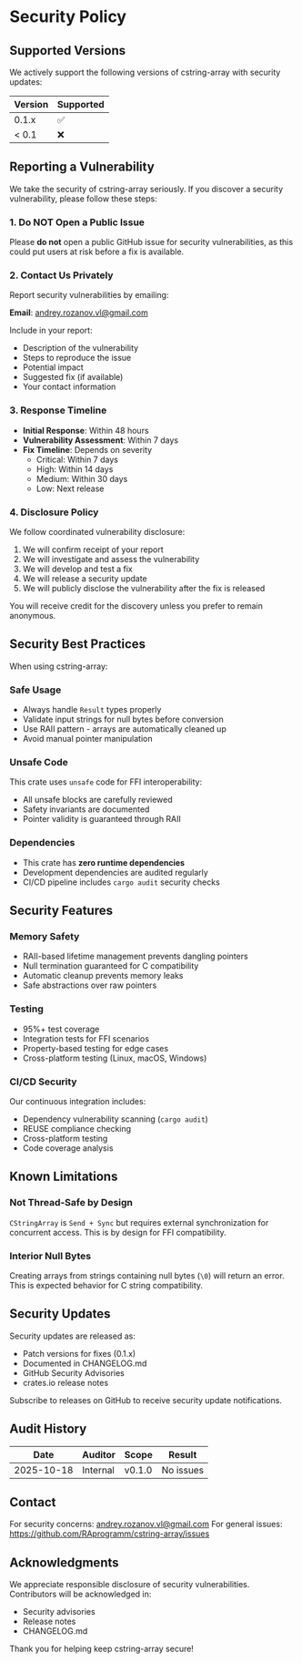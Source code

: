 <!--
SPDX-FileCopyrightText: 2025 RAprogramm <andrey.rozanov.vl@gmail.com>
SPDX-License-Identifier: CC0-1.0
-->

# Security Policy

## Supported Versions

We actively support the following versions of cstring-array with security updates:

| Version | Supported          |
| ------- | ------------------ |
| 0.1.x   | :white_check_mark: |
| < 0.1   | :x:                |

## Reporting a Vulnerability

We take the security of cstring-array seriously. If you discover a security vulnerability, please follow these steps:

### 1. Do NOT Open a Public Issue

Please **do not** open a public GitHub issue for security vulnerabilities, as this could put users at risk before a fix is available.

### 2. Contact Us Privately

Report security vulnerabilities by emailing:

**Email**: andrey.rozanov.vl@gmail.com

Include in your report:
- Description of the vulnerability
- Steps to reproduce the issue
- Potential impact
- Suggested fix (if available)
- Your contact information

### 3. Response Timeline

- **Initial Response**: Within 48 hours
- **Vulnerability Assessment**: Within 7 days
- **Fix Timeline**: Depends on severity
  - Critical: Within 7 days
  - High: Within 14 days
  - Medium: Within 30 days
  - Low: Next release

### 4. Disclosure Policy

We follow coordinated vulnerability disclosure:

1. We will confirm receipt of your report
2. We will investigate and assess the vulnerability
3. We will develop and test a fix
4. We will release a security update
5. We will publicly disclose the vulnerability after the fix is released

You will receive credit for the discovery unless you prefer to remain anonymous.

## Security Best Practices

When using cstring-array:

### Safe Usage

- Always handle `Result` types properly
- Validate input strings for null bytes before conversion
- Use RAII pattern - arrays are automatically cleaned up
- Avoid manual pointer manipulation

### Unsafe Code

This crate uses `unsafe` code for FFI interoperability:
- All unsafe blocks are carefully reviewed
- Safety invariants are documented
- Pointer validity is guaranteed through RAII

### Dependencies

- This crate has **zero runtime dependencies**
- Development dependencies are audited regularly
- CI/CD pipeline includes `cargo audit` security checks

## Security Features

### Memory Safety

- RAII-based lifetime management prevents dangling pointers
- Null termination guaranteed for C compatibility
- Automatic cleanup prevents memory leaks
- Safe abstractions over raw pointers

### Testing

- 95%+ test coverage
- Integration tests for FFI scenarios
- Property-based testing for edge cases
- Cross-platform testing (Linux, macOS, Windows)

### CI/CD Security

Our continuous integration includes:
- Dependency vulnerability scanning (`cargo audit`)
- REUSE compliance checking
- Cross-platform testing
- Code coverage analysis

## Known Limitations

### Not Thread-Safe by Design

`CStringArray` is `Send + Sync` but requires external synchronization for concurrent access. This is by design for FFI compatibility.

### Interior Null Bytes

Creating arrays from strings containing null bytes (`\0`) will return an error. This is expected behavior for C string compatibility.

## Security Updates

Security updates are released as:
- Patch versions for fixes (0.1.x)
- Documented in CHANGELOG.md
- GitHub Security Advisories
- crates.io release notes

Subscribe to releases on GitHub to receive security update notifications.

## Audit History

| Date       | Auditor | Scope | Result |
|------------|---------|-------|--------|
| 2025-10-18 | Internal | v0.1.0 | No issues |

## Contact

For security concerns: andrey.rozanov.vl@gmail.com
For general issues: https://github.com/RAprogramm/cstring-array/issues

## Acknowledgments

We appreciate responsible disclosure of security vulnerabilities. Contributors will be acknowledged in:
- Security advisories
- Release notes
- CHANGELOG.md

Thank you for helping keep cstring-array secure!
